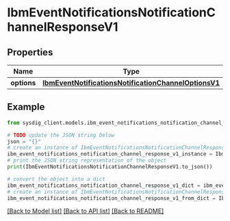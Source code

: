 # IbmEventNotificationsNotificationChannelResponseV1


## Properties

Name | Type | Description | Notes
------------ | ------------- | ------------- | -------------
**options** | [**IbmEventNotificationsNotificationChannelOptionsV1**](IbmEventNotificationsNotificationChannelOptionsV1.md) |  | 

## Example

```python
from sysdig_client.models.ibm_event_notifications_notification_channel_response_v1 import IbmEventNotificationsNotificationChannelResponseV1

# TODO update the JSON string below
json = "{}"
# create an instance of IbmEventNotificationsNotificationChannelResponseV1 from a JSON string
ibm_event_notifications_notification_channel_response_v1_instance = IbmEventNotificationsNotificationChannelResponseV1.from_json(json)
# print the JSON string representation of the object
print(IbmEventNotificationsNotificationChannelResponseV1.to_json())

# convert the object into a dict
ibm_event_notifications_notification_channel_response_v1_dict = ibm_event_notifications_notification_channel_response_v1_instance.to_dict()
# create an instance of IbmEventNotificationsNotificationChannelResponseV1 from a dict
ibm_event_notifications_notification_channel_response_v1_from_dict = IbmEventNotificationsNotificationChannelResponseV1.from_dict(ibm_event_notifications_notification_channel_response_v1_dict)
```
[[Back to Model list]](../README.md#documentation-for-models) [[Back to API list]](../README.md#documentation-for-api-endpoints) [[Back to README]](../README.md)


